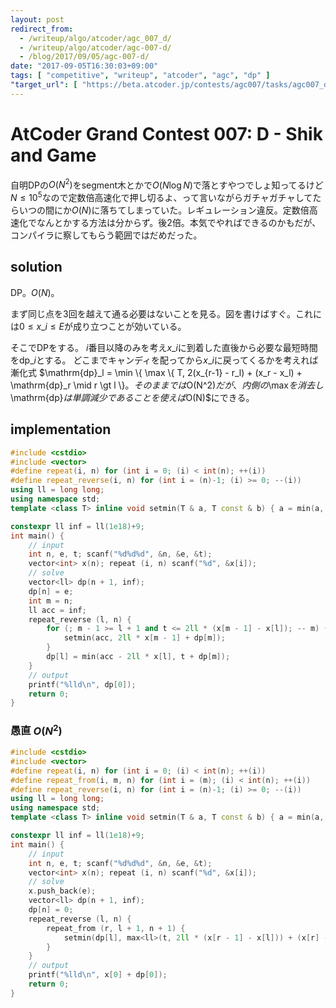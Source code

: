 ```yaml
---
layout: post
redirect_from:
  - /writeup/algo/atcoder/agc_007_d/
  - /writeup/algo/atcoder/agc-007-d/
  - /blog/2017/09/05/agc-007-d/
date: "2017-09-05T16:30:03+09:00"
tags: [ "competitive", "writeup", "atcoder", "agc", "dp" ]
"target_url": [ "https://beta.atcoder.jp/contests/agc007/tasks/agc007_d" ]
---
```


# AtCoder Grand Contest 007: D - Shik and Game

自明DPの$O(N^2)$をsegment木とかで$O(N \log N)$で落とすやつでしょ知ってるけど$N \le 10^5$なので定数倍高速化で押し切るよ、って言いながらガチャガチャしてたらいつの間にか$O(N)$に落ちてしまっていた。レギュレーション違反。定数倍高速化でなんとかする方法は分からず。後$2$倍。本気でやればできるのかもだが、コンパイラに察してもらう範囲ではだめだった。

## solution

DP。$O(N)$。

まず同じ点を$3$回を越えて通る必要はないことを見る。図を書けばすぐ。これには$0 \le x\_i \le E$が成り立つことが効いている。

そこでDPをする。
$i$番目以降のみを考え$x\_i$に到着した直後から必要な最短時間を$\mathrm{dp}\_i$とする。
どこまでキャンディを配ってから$x\_i$に戻ってくるかを考えれば漸化式 $\mathrm{dp}\_l = \min \\{ \max \\{ T, 2(x\_{r-1} - r\_l) + (x\_r - x\_l) + \mathrm{dp}\_r \mid r \gt l \\}$。
そのままでは$O(N^2)$だが、内側の$\max$を消去し$\mathrm{dp}$は単調減少であることを使えば$O(N)$にできる。

## implementation

``` c++
#include <cstdio>
#include <vector>
#define repeat(i, n) for (int i = 0; (i) < int(n); ++(i))
#define repeat_reverse(i, n) for (int i = (n)-1; (i) >= 0; --(i))
using ll = long long;
using namespace std;
template <class T> inline void setmin(T & a, T const & b) { a = min(a, b); }

constexpr ll inf = ll(1e18)+9;
int main() {
    // input
    int n, e, t; scanf("%d%d%d", &n, &e, &t);
    vector<int> x(n); repeat (i, n) scanf("%d", &x[i]);
    // solve
    vector<ll> dp(n + 1, inf);
    dp[n] = e;
    int m = n;
    ll acc = inf;
    repeat_reverse (l, n) {
        for (; m - 1 >= l + 1 and t <= 2ll * (x[m - 1] - x[l]); -- m) {
            setmin(acc, 2ll * x[m - 1] + dp[m]);
        }
        dp[l] = min(acc - 2ll * x[l], t + dp[m]);
    }
    // output
    printf("%lld\n", dp[0]);
    return 0;
}
```

### 愚直 $O(N^2)$

``` c++
#include <cstdio>
#include <vector>
#define repeat(i, n) for (int i = 0; (i) < int(n); ++(i))
#define repeat_from(i, m, n) for (int i = (m); (i) < int(n); ++(i))
#define repeat_reverse(i, n) for (int i = (n)-1; (i) >= 0; --(i))
using ll = long long;
using namespace std;
template <class T> inline void setmin(T & a, T const & b) { a = min(a, b); }

constexpr ll inf = ll(1e18)+9;
int main() {
    // input
    int n, e, t; scanf("%d%d%d", &n, &e, &t);
    vector<int> x(n); repeat (i, n) scanf("%d", &x[i]);
    // solve
    x.push_back(e);
    vector<ll> dp(n + 1, inf);
    dp[n] = 0;
    repeat_reverse (l, n) {
        repeat_from (r, l + 1, n + 1) {
            setmin(dp[l], max<ll>(t, 2ll * (x[r - 1] - x[l])) + (x[r] - x[l]) + dp[r]);
        }
    }
    // output
    printf("%lld\n", x[0] + dp[0]);
    return 0;
}
```
